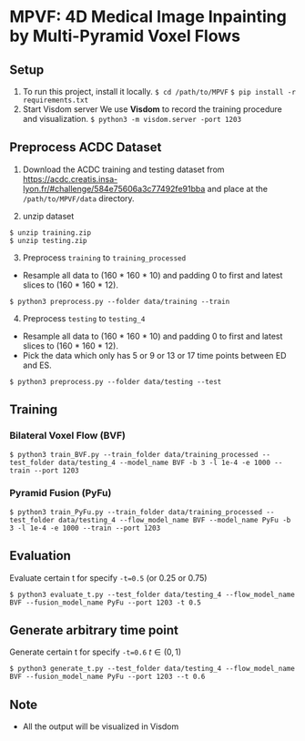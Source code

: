 # MPVF: 4D Medical Image Inpainting by Multi-Pyramid Voxel Flows

## Setup
1. To run this project, install it locally.
`$ cd /path/to/MPVF`
`$ pip install -r requirements.txt`
2. Start Visdom server
We use **Visdom** to record the training procedure and visualization.
`
$ python3 -m visdom.server -port 1203
`

## Preprocess ACDC Dataset
1. Download the ACDC training and testing dataset from https://acdc.creatis.insa-lyon.fr/#challenge/584e75606a3c77492fe91bba
and place at the `/path/to/MPVF/data` directory.

2. unzip dataset

```
$ unzip training.zip
$ unzip testing.zip
```

3. Preprocess `training` to `training_processed`

- Resample all data to (160 * 160 * 10) and padding 0 to first and latest slices to (160 * 160 * 12).

`$ python3 preprocess.py --folder data/training --train`

4. Preprocess `testing` to `testing_4`

- Resample all data to (160 * 160 * 10) and padding 0 to first and latest slices to (160 * 160 * 12).
- Pick the data which only has 5 or 9 or 13 or 17 time points between ED and ES.

`$ python3 preprocess.py --folder data/testing --test`
## Training
### Bilateral Voxel Flow (BVF)

`$ python3 train_BVF.py --train_folder data/training_processed --test_folder data/testing_4 --model_name BVF -b 3 -l 1e-4 -e 1000 --train --port 1203`
### Pyramid Fusion (PyFu)

`$ python3 train_PyFu.py --train_folder data/training_processed --test_folder data/testing_4 --flow_model_name BVF --model_name PyFu -b 3 -l 1e-4 -e 1000 --train --port 1203`

## Evaluation
Evaluate certain t for specify `-t=0.5` (or 0.25 or 0.75)

`$ python3 evaluate_t.py --test_folder data/testing_4 --flow_model_name BVF --fusion_model_name PyFu --port 1203 -t 0.5`

## Generate arbitrary time point
Generate certain t for specify `-t=0.6` $t \in (0, 1)$

`$ python3 generate_t.py --test_folder data/testing_4 --flow_model_name BVF --fusion_model_name PyFu --port 1203 --t 0.6`

## Note

- All the output will be visualized in Visdom